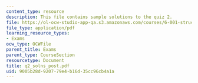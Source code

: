 ```yaml
---
content_type: resource
description: This file contains sample solutions to the quiz 2.
file: https://ol-ocw-studio-app-qa.s3.amazonaws.com/courses/6-001-structure-and-interpretation-of-computer-programs-spring-2005/9005b28d920779e4b16d35cc96cb4a1a_q2_solns_post.pdf
file_type: application/pdf
learning_resource_types:
- Exams
ocw_type: OCWFile
parent_title: Exams
parent_type: CourseSection
resourcetype: Document
title: q2_solns_post.pdf
uid: 9005b28d-9207-79e4-b16d-35cc96cb4a1a
---
```

